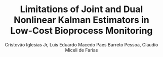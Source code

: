 ---
paperId: 20
author: Cristovão Iglesias Jr, Luis Eduardo Macedo Paes Barreto Pessoa, Claudio Miceli de Farias
publicationauthor: Iglesias Jr, C. et. al.
title: Limitations of Joint and Dual Nonlinear Kalman Estimators in Low-Cost Bioprocess Monitoring
pdf: Cristovao_Iglesias.pdf
poster: --
pitch: --
type: --
topic: 
subtopic: 
link: https://research.latinxinai.org/papers/icml/2024/pdf/Cristovao_Iglesias.pdf
conference: icml
year: 2024
tags: icml-2024
location: Vienna, Austria
---